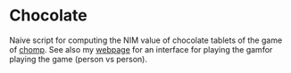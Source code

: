 
# Chocolate

Naive script for computing the NIM value of chocolate tablets of the game of [chomp](https://en.wikipedia.org/wiki/Chomp). See also my [webpage](https://adrianfd22.github.io/sections/Blog/Chocolate/index.html) for an interface for playing the gamfor playing the game (person vs person).
